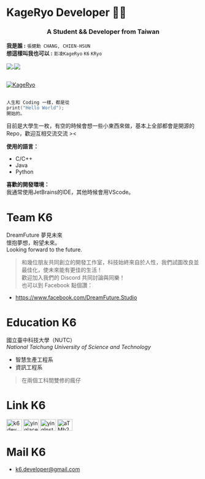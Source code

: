 # KageRyo Developer 👨‍💻
<h3 align="center">A Student && Developer from Taiwan</h3>  

**我是誰 :**
`張健勳 CHANG, CHIEN-HSUN`   
**想這樣叫我也可以 :**
`影凌KageRyo` `K6` `KRyo`  
  
<div align="left">
 <a href="https://paypal.me/baby980103@gmail.com" target="_blank" style="display: inline-block;">
                <img
                    src="https://img.shields.io/badge/Donate-PayPal-blue.svg?style=flat-square&logo=paypal" 
                    align="center"
                />
  <img src="https://komarev.com/ghpvc/?username=KageRyo&&style=flat-square" align="center" />
</div>  
<br/> 

![KageRyo](https://cdn.discordapp.com/attachments/845198439109492747/1025400418454483024/KageRyo.png)

```c
人生和 Coding 一樣，都是從
print("Hello World");
開始的。
```
目前是大學生一枚，有空的時候會想一些小東西來做，基本上全部都會是開源的Repo，歡迎互相交流交流 ><  
 
**使用的語言：**
+ C/C++
+ Java
+ Python  

**喜歡的開發環境：**  
我通常使用JetBrains的IDE，其他時候會用VScode。  

Team K6
===
DreamFuture 夢見未來  
懷抱夢想，盼望未來。  
Looking forward to the future.  
  
> 和幾位朋友共同創立的開發工作室，科技始終來自於人性，我們試圖改良並最佳化，使未來能有更佳的生活！  
> 歡迎加入我們的 Discord 共同討論與同樂！  
> 也可以到 Facebook 點個讚：
+ https://www.facebook.com/DreamFuture.Studio

Education K6
=== 
國立臺中科技大學（NUTC）  
*National Taichung University of Science and Technology*  
+ 智慧生產工程系  
+ 資訊工程系  
> 在兩個工科間雙修的瘋仔

Link K6
===
<p align="left">
<a href="https://twitter.com/k6dev" target="blank"><img align="center" src="https://raw.githubusercontent.com/rahuldkjain/github-profile-readme-generator/master/src/images/icons/Social/twitter.svg" alt="k6dev" height="30" width="40" /></a>
<a href="https://fb.com/yinglaceook" target="blank"><img align="center" src="https://raw.githubusercontent.com/rahuldkjain/github-profile-readme-generator/master/src/images/icons/Social/facebook.svg" alt="yinglaceook" height="30" width="40" /></a>
<a href="https://instagram.com/yinglnstagram_" target="blank"><img align="center" src="https://raw.githubusercontent.com/rahuldkjain/github-profile-readme-generator/master/src/images/icons/Social/instagram.svg" alt="yinglnstagram_" height="30" width="40" /></a>
<a href="https://discord.gg/aTMb2EBsBt" target="blank"><img align="center" src="https://raw.githubusercontent.com/rahuldkjain/github-profile-readme-generator/master/src/images/icons/Social/discord.svg" alt="aTMb2EBsBt" height="30" width="40" /></a>
</p>

Mail K6
===
+ k6.developer@gmail.com

